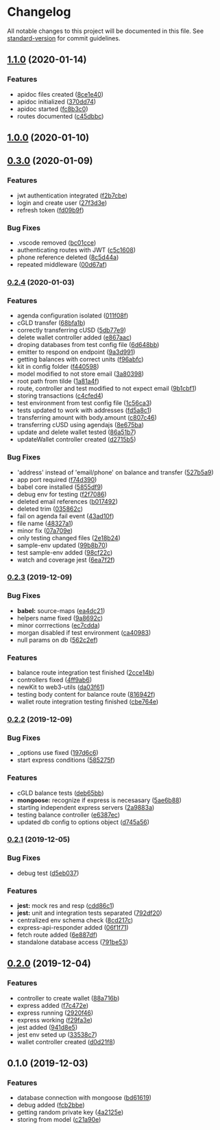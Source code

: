 # Changelog

All notable changes to this project will be documented in this file. See [standard-version](https://github.com/conventional-changelog/standard-version) for commit guidelines.

## [1.1.0](https://bitbucket.org/cryptopipol/pipol-demo/compare/v1.0.0...v1.1.0) (2020-01-14)


### Features

* apidoc files created ([8ce1e40](https://bitbucket.org/cryptopipol/pipol-demo/commit/8ce1e40937275eed8669850d88719237714e1167))
* apidoc initialized ([370dd74](https://bitbucket.org/cryptopipol/pipol-demo/commit/370dd742b18e5b27b5b134782baaedc86be3f0a5))
* apidoc started ([fc8b3c0](https://bitbucket.org/cryptopipol/pipol-demo/commit/fc8b3c02a3d53b6cfa9459945516c3ed40d28cb0))
* routes documented ([c45dbbc](https://bitbucket.org/cryptopipol/pipol-demo/commit/c45dbbc8734deaa5ba09625b60e42b40a31e9ca6))

## [1.0.0](https://bitbucket.org/cryptopipol/pipol-demo/compare/v0.3.0...v1.0.0) (2020-01-10)

## [0.3.0](https://bitbucket.org/cryptopipol/pipol-demo/compare/v0.2.4...v0.3.0) (2020-01-09)


### Features

* jwt authentication integrated ([f2b7cbe](https://bitbucket.org/cryptopipol/pipol-demo/commit/f2b7cbe7538e04331da58625448029223cfc6918))
* login and create user ([27f3d3e](https://bitbucket.org/cryptopipol/pipol-demo/commit/27f3d3e28921cd88aabe28db7e80558ed391f821))
* refresh token ([fd09b9f](https://bitbucket.org/cryptopipol/pipol-demo/commit/fd09b9f727c4c109a4a8cf2cc8f2044e02cd7f23))


### Bug Fixes

* .vscode removed ([bc01cce](https://bitbucket.org/cryptopipol/pipol-demo/commit/bc01cce1147323376167ae35b71a4079f135ac14))
* authenticating routes with JWT ([c5c1608](https://bitbucket.org/cryptopipol/pipol-demo/commit/c5c160846ca0cabe4dcd534405c0da7c24703bbc))
* phone reference deleted ([8c5d44a](https://bitbucket.org/cryptopipol/pipol-demo/commit/8c5d44a56c3fadb56d8e77a5ab13a7e8afd471b8))
* repeated middleware ([00d67af](https://bitbucket.org/cryptopipol/pipol-demo/commit/00d67af96ff0548726b9ba25ca52d6c4196f5b13))

### [0.2.4](https://bitbucket.org/cryptopipol/pipol-demo/compare/v0.2.3...v0.2.4) (2020-01-03)


### Features

* agenda configuration isolated ([011f08f](https://bitbucket.org/cryptopipol/pipol-demo/commit/011f08f34c1b47c217c12fe254f9552f7b5cf6c5))
* cGLD transfer ([68bfa1b](https://bitbucket.org/cryptopipol/pipol-demo/commit/68bfa1bf21a74d057c7e10465b1c5f760a0b7635))
* correctly transferring cUSD ([5db77e9](https://bitbucket.org/cryptopipol/pipol-demo/commit/5db77e993279096158c798e600fca5a4a9a29261))
* delete wallet controller added ([e867aac](https://bitbucket.org/cryptopipol/pipol-demo/commit/e867aacfdcf7c14e2728a0022e46ffc608619710))
* droping databases from test config file ([6d648bb](https://bitbucket.org/cryptopipol/pipol-demo/commit/6d648bbea0a2f1fee4ab18455b10a9ba23dbe41d))
* emitter to respond on  endpoint ([9a3d991](https://bitbucket.org/cryptopipol/pipol-demo/commit/9a3d9915fc47b271a309bf1b310792b3bef44618))
* getting balances with correct units ([f96abfc](https://bitbucket.org/cryptopipol/pipol-demo/commit/f96abfc1983132c16bd01b6831061b99139f3811))
* kit in config folder ([f440598](https://bitbucket.org/cryptopipol/pipol-demo/commit/f440598173dcacd495264bfdd8fd3e58349765a2))
* model modified to not store email ([3a80398](https://bitbucket.org/cryptopipol/pipol-demo/commit/3a803985c252f391dd55fbfbb004f8a06d77cea0))
* root path from tilde ([1a81a4f](https://bitbucket.org/cryptopipol/pipol-demo/commit/1a81a4f61064e06b89835ba4007f2a2fed8b8ef8))
* route, controller and test modified to not expect email ([9b1cbf1](https://bitbucket.org/cryptopipol/pipol-demo/commit/9b1cbf187c2f007bfe091048ba2915d51930655c))
* storing transactions ([c4cfed4](https://bitbucket.org/cryptopipol/pipol-demo/commit/c4cfed41c23bc706bc220b4a277220af446e9f8f))
* test environment from test config file ([1c56ca3](https://bitbucket.org/cryptopipol/pipol-demo/commit/1c56ca3e3c6774c2c1d90c2d0c887b8085c48405))
* tests updated to work with addresses ([fd5a8c1](https://bitbucket.org/cryptopipol/pipol-demo/commit/fd5a8c1536b13e017ee55eae914466d4d9eb18a3))
* transferring amount with body.amount ([c807c46](https://bitbucket.org/cryptopipol/pipol-demo/commit/c807c465c1e1bdcd12f8dc2b810562a0cdba16eb))
* transferring cUSD using agendajs ([8e675ba](https://bitbucket.org/cryptopipol/pipol-demo/commit/8e675ba11dffb6481e0336a125c7566887a848eb))
* update and delete wallet tested ([86a51b7](https://bitbucket.org/cryptopipol/pipol-demo/commit/86a51b7bc940531bef5d71176a262ca37286c85d))
* updateWallet controller created ([d2715b5](https://bitbucket.org/cryptopipol/pipol-demo/commit/d2715b5bf936c56b55a7c2d49dd6c345f93ed61d))


### Bug Fixes

* 'address' instead of 'email/phone'  on balance and transfer ([527b5a9](https://bitbucket.org/cryptopipol/pipol-demo/commit/527b5a9a53cd57af27ed71637c98a7472f8bd5d2))
* app port required ([f74d390](https://bitbucket.org/cryptopipol/pipol-demo/commit/f74d3902a721b417f164aa033b69ec598f54105d))
* babel core installed ([5855df9](https://bitbucket.org/cryptopipol/pipol-demo/commit/5855df984739cffb4239a4fc1c13c3224de20629))
* debug env for testing ([f2f7086](https://bitbucket.org/cryptopipol/pipol-demo/commit/f2f7086f25d4baa8c1bad4db617c5c14dfe5f15a))
* deleted email references ([b017492](https://bitbucket.org/cryptopipol/pipol-demo/commit/b0174924e600f475a77eec023b13865cad60089d))
* deleted trim ([035862c](https://bitbucket.org/cryptopipol/pipol-demo/commit/035862c8d9b7d503b6a50e658c44e2468321ec56))
* fail on agenda fail event ([43ad10f](https://bitbucket.org/cryptopipol/pipol-demo/commit/43ad10fbe2c8febb36f2202630d1483a36fc065c))
* file name ([48327a1](https://bitbucket.org/cryptopipol/pipol-demo/commit/48327a1a1f96a89caf4005a08506eece6b5277d6))
* minor fix ([07a709e](https://bitbucket.org/cryptopipol/pipol-demo/commit/07a709e8e65db5033a807ccf3027b5ff5275c8de))
* only testing changed files ([2e18b24](https://bitbucket.org/cryptopipol/pipol-demo/commit/2e18b2473cb2286a38b05220229c4458a8d85e71))
* sample-env updated ([99b8b70](https://bitbucket.org/cryptopipol/pipol-demo/commit/99b8b70ff13249166263898e582f8bc33d1173ab))
* test sample-env added ([98cf22c](https://bitbucket.org/cryptopipol/pipol-demo/commit/98cf22c59f464797a07c66931e41f4d6d1c3f29b))
* watch and coverage jest ([6ea7f2f](https://bitbucket.org/cryptopipol/pipol-demo/commit/6ea7f2fa48273b21643b664c9b86bb89aa3c3cd6))

### [0.2.3](https://bitbucket.org/cryptopipol/pipol-demo/compare/v0.2.2...v0.2.3) (2019-12-09)


### Bug Fixes

* **babel:** source-maps ([ea4dc21](https://bitbucket.org/cryptopipol/pipol-demo/commit/ea4dc21))
* helpers name fixed ([9a8692c](https://bitbucket.org/cryptopipol/pipol-demo/commit/9a8692c))
* minor corrrections ([ec7cdda](https://bitbucket.org/cryptopipol/pipol-demo/commit/ec7cdda))
* morgan disabled if test environment ([ca40983](https://bitbucket.org/cryptopipol/pipol-demo/commit/ca40983))
* null params on db ([562c2ef](https://bitbucket.org/cryptopipol/pipol-demo/commit/562c2ef))


### Features

* balance route integration test finished ([2cce14b](https://bitbucket.org/cryptopipol/pipol-demo/commit/2cce14b))
* controllers fixed ([4ff9ab6](https://bitbucket.org/cryptopipol/pipol-demo/commit/4ff9ab6))
* newKit to web3-utils ([da03f61](https://bitbucket.org/cryptopipol/pipol-demo/commit/da03f61))
* testing body content for balance route ([816942f](https://bitbucket.org/cryptopipol/pipol-demo/commit/816942f))
* wallet route integration testing finished ([cbe764e](https://bitbucket.org/cryptopipol/pipol-demo/commit/cbe764e))

### [0.2.2](https://bitbucket.org/cryptopipol/pipol-demo/compare/v0.2.1...v0.2.2) (2019-12-09)


### Bug Fixes

* _options use fixed ([197d6c6](https://bitbucket.org/cryptopipol/pipol-demo/commit/197d6c6))
* start express conditions ([585275f](https://bitbucket.org/cryptopipol/pipol-demo/commit/585275f))


### Features

* cGLD balance tests ([deb65bb](https://bitbucket.org/cryptopipol/pipol-demo/commit/deb65bb))
* **mongoose:** recognize if  express is necesasary ([5ae6b88](https://bitbucket.org/cryptopipol/pipol-demo/commit/5ae6b88))
* starting independent express servers ([2a9883a](https://bitbucket.org/cryptopipol/pipol-demo/commit/2a9883a))
* testing balance controller ([e6387ec](https://bitbucket.org/cryptopipol/pipol-demo/commit/e6387ec))
* updated db config to options object ([d745a56](https://bitbucket.org/cryptopipol/pipol-demo/commit/d745a56))

### [0.2.1](https://bitbucket.org/cryptopipol/pipol-demo/compare/v0.2.0...v0.2.1) (2019-12-05)


### Bug Fixes

* debug test ([d5eb037](https://bitbucket.org/cryptopipol/pipol-demo/commit/d5eb037))


### Features

* **jest:** mock res and resp ([cdd86c1](https://bitbucket.org/cryptopipol/pipol-demo/commit/cdd86c1))
* **jest:** unit and integration tests separated ([792df20](https://bitbucket.org/cryptopipol/pipol-demo/commit/792df20))
* centralized env schema check ([8cd217c](https://bitbucket.org/cryptopipol/pipol-demo/commit/8cd217c))
* express-api-responder added ([06f1f71](https://bitbucket.org/cryptopipol/pipol-demo/commit/06f1f71))
* fetch route added ([6e887df](https://bitbucket.org/cryptopipol/pipol-demo/commit/6e887df))
* standalone database access ([791be53](https://bitbucket.org/cryptopipol/pipol-demo/commit/791be53))

## [0.2.0](https://bitbucket.org/cryptopipol/pipol-demo/compare/v0.1.0...v0.2.0) (2019-12-04)


### Features

* controller to create wallet ([88a716b](https://bitbucket.org/cryptopipol/pipol-demo/commit/88a716b))
* express added ([f7c472e](https://bitbucket.org/cryptopipol/pipol-demo/commit/f7c472e))
* express running ([2920f46](https://bitbucket.org/cryptopipol/pipol-demo/commit/2920f46))
* express working ([f29fa3e](https://bitbucket.org/cryptopipol/pipol-demo/commit/f29fa3e))
* jest added ([941d8e5](https://bitbucket.org/cryptopipol/pipol-demo/commit/941d8e5))
* jest env seted up ([33538c7](https://bitbucket.org/cryptopipol/pipol-demo/commit/33538c7))
* wallet controller created ([d0d21f8](https://bitbucket.org/cryptopipol/pipol-demo/commit/d0d21f8))

## 0.1.0 (2019-12-03)


### Features

* database connection with mongoose ([bd61619](https://bitbucket.org/cryptopipol/pipol-demo/commit/bd61619))
* debug added ([fcb2bbe](https://bitbucket.org/cryptopipol/pipol-demo/commit/fcb2bbe))
* getting random private key ([4a2125e](https://bitbucket.org/cryptopipol/pipol-demo/commit/4a2125e))
* storing from model ([c21a90e](https://bitbucket.org/cryptopipol/pipol-demo/commit/c21a90e))
